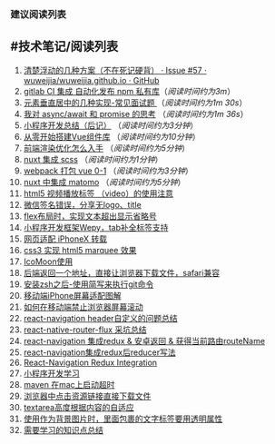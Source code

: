 

### 建议阅读列表
#技术笔记/阅读列表
---
1. [清楚浮动的几种方案（不在死记硬背） · Issue #57 · wuweijia/wuweijia.github.io · GitHub](https://github.com/wuweijia/wuweijia.github.io/issues/57)
2. [gitlab CI 集成 自动化发布 npm 私有库](https://github.com/wuweijia/wuweijia.github.io/issues/54)（*阅读时间约为3m*）
3. [元素垂直居中的几种实现-常见面试题 ](https://github.com/wuweijia/wuweijia.github.io/issues/52) （*阅读时间约为1m 30s*）
4. [我对 async/await 和 promise 的思考](https://github.com/wuweijia/wuweijia.github.io/issues/51) （*阅读时间约为1m 36s*）
5. [小程序开发总结（后记）](https://github.com/wuweijia/wuweijia.github.io/issues/49) （*阅读时间约为3分钟*）
6. [从零开始搭建Vue组件库](https://github.com/wuweijia/wuweijia.github.io/issues/48) （*阅读时间约为10分钟*）
7. [前端渲染优化怎么入手](https://github.com/wuweijia/wuweijia.github.io/issues/44) （*阅读时间约为5分钟*）
8. [nuxt 集成 scss](https://github.com/wuweijia/wuweijia.github.io/issues/42) （*阅读时间约为1分钟*）
9. [webpack 打包 vue 0-1](https://github.com/wuweijia/wuweijia.github.io/issues/37) （*阅读时间约为3分钟*）
10. [nuxt 中集成 matomo](https://github.com/wuweijia/nuxt-matomo) （*阅读时间约为5分钟*）
11. [html5 视频播放标签 （video）的使用注意](https://github.com/wuweijia/wuweijia.github.io/issues/35)
12. [微信签名错误，分享无logo、title](https://github.com/wuweijia/wuweijia.github.io/issues/34)
13. [flex布局时，实现文本超出显示省略号](https://github.com/wuweijia/wuweijia.github.io/issues/30)
14. [小程序开发框架Wepy，tab补全标签支持](https://github.com/wuweijia/wuweijia.github.io/issues/29)
15. [网页适配 iPhoneX 转载](https://github.com/wuweijia/wuweijia.github.io/issues/26)
16. [css3 实现 html5 marquee 效果](https://github.com/wuweijia/wuweijia.github.io/issues/25)
17. [IcoMoon使用](https://github.com/wuweijia/wuweijia.github.io/issues/24)
18. [后端返回一个地址，直接让浏览器下载文件，safari兼容](https://github.com/wuweijia/wuweijia.github.io/issues/23)
19. [安装zsh之后-使用简写来执行git命令](https://github.com/wuweijia/wuweijia.github.io/issues/22)
20. [移动端iPhone屏幕适配图解](https://github.com/wuweijia/wuweijia.github.io/issues/21)
21. [如何在移动端禁止浏览器屏幕滚动](https://github.com/wuweijia/wuweijia.github.io/issues/20)
22. [react-navigation header自定义的问题总结](https://github.com/wuweijia/wuweijia.github.io/issues/19)
23. [react-native-router-flux 采坑总结](https://github.com/wuweijia/wuweijia.github.io/issues/18)
24. [react-navigation 集成redux & 安卓返回 & 获得当前路由routeName](https://github.com/wuweijia/wuweijia.github.io/issues/17)
25. [react-navigation集成redux后reducer写法](https://github.com/wuweijia/wuweijia.github.io/issues/15)
26. [React-Navigation Redux Integration](https://github.com/wuweijia/wuweijia.github.io/issues/14)
27. [小程序开发学习](https://github.com/wuweijia/wuweijia.github.io/issues/12)
28. [maven 在mac上启动超时](https://github.com/wuweijia/wuweijia.github.io/issues/8)
29. [浏览器中点击资源链接直接下载文件](https://github.com/wuweijia/wuweijia.github.io/issues/7)
30. [textarea高度根据内容的自适应](https://github.com/wuweijia/wuweijia.github.io/issues/4)
31. [使用<Image>作为背景图片时，里面包裹的文字标签要用透明属性](https://github.com/wuweijia/wuweijia.github.io/issues/3)
32. [需要学习的知识点总结](https://github.com/wuweijia/wuweijia.github.io/issues/2)
